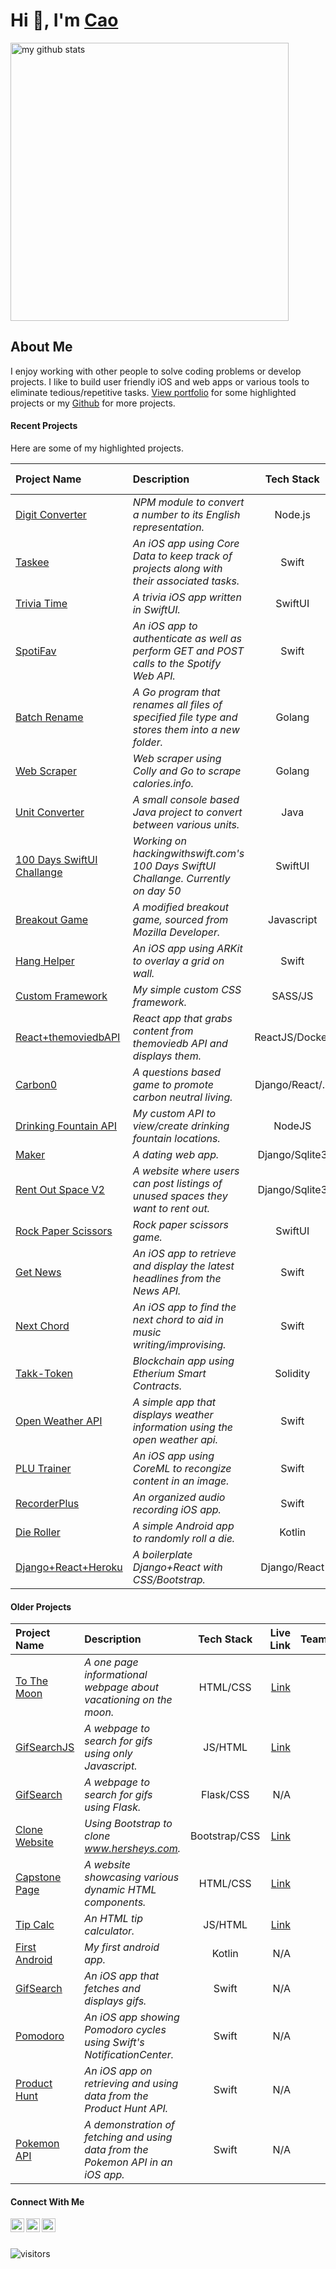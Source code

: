 # Hi 👋, I'm [Cao](https://www.makeschool.com/portfolio/cao-mai)
<p align="left">
<img src="https://github-readme-stats.vercel.app/api?username=caocmai&show_icons=true&title_color=fff&icon_color=ffbb00&text_color=9f9f9f&bg_color=151515" alt="my github stats" width="445"/>
</p>

## About Me
I enjoy working with other people to solve coding problems or develop projects. I like to build user friendly iOS and web apps or various tools to eliminate tedious/repetitive tasks. [View portfolio](https://www.makeschool.com/portfolio/cao-mai) for some highlighted projects or my [Github](https://github.com/caocmai) for more projects.


#### Recent Projects
Here are some of my highlighted projects.

| Project Name                                              | Description          | Tech Stack        | Live Link         | Team/Solo |  
| :---                                                      |:---     | :---:             | ---:              | ---:          | 
| [Digit Converter](https://github.com/caocmai/Digit-Converter)| *NPM module to convert a number to its English representation.* | Node.js             | N/A          | Solo | 
| [Taskee](https://github.com/caocmai/taskee-app)             | *An iOS app using Core Data to keep track of projects along with their associated tasks.* | Swift             | N/A          | Solo |
| [Trivia Time](https://github.com/caocmai/TriviaTime)           | *A trivia iOS app written in SwiftUI.* | SwiftUI             | N/A          | Solo |
| [SpotiFav](https://github.com/caocmai/spotiFav)             | *An iOS app to authenticate as well as perform GET and POST calls to the Spotify Web API.* | Swift             | N/A          | Solo | 
| [Batch Rename](https://github.com/caocmai/Batch-Rename)     | *A Go program that renames all files of specified file type and stores them into a new folder.* | Golang                | N/A          | Solo | 
| [Web Scraper](https://github.com/caocmai/Web-Scraper)       | *Web scraper using Colly and Go to scrape calories.info.* | Golang                  | N/A         | Solo  |
| [Unit Converter](https://github.com/caocmai/Unit-Converter) | *A small console based Java project to convert between various units.* | Java | N/A | Solo |
| [100 Days SwiftUI Challange](https://github.com/caocmai/SwiftUI-Challenge) | *Working on hackingwithswift.com's 100 Days SwiftUI Challange. Currently on day 50* | SwiftUI | N/A | Solo | 
| [Breakout Game](https://github.com/caocmai/breakout-game)   | *A modified breakout game, sourced from Mozilla Developer.* | Javascript        | [Play](https://caomai.live/breakout-game/)        |Solo |
| [Hang Helper](https://github.com/caocmai/HangHelper)        | *An iOS app using ARKit to overlay a grid on wall.* | Swift                  | N/A         | Solo  |
| [Custom Framework](https://github.com/caocmai/custom-css-framework)    | *My simple custom CSS framework.* | SASS/JS             | [Link](https://caomai.live/custom-css-framework/)         | Solo |
| [React+themoviedbAPI](https://github.com/caocmai/react-themoviedb)  | *React app that grabs content from themoviedb API and displays them.* | ReactJS/Docker         | [Link](https://caocmai.github.io/react-themoviedb) | Solo |
| [Carbon0](https://github.com/Carbon0-Games/carbon0-web-app) | *A questions based game to promote carbon neutral living.* | Django/React/...  | [Link](https://carbon0.herokuapp.com/) | Team |
| [Drinking Fountain API](https://github.com/caocmai/drinking-fountains-api) | *My custom API to view/create drinking fountain locations.*  | NodeJS | N/A | Solo |
| [Maker](https://github.com/caocmai/maker) | *A dating web app.* | Django/Sqlite3 | [Link](https://maker-s-a.herokuapp.com/) | Team |
| [Rent Out Space V2](https://github.com/caocmai/renting-out-space-v2) | *A  website where users can post listings of unused spaces they want to rent out.* | Django/Sqlite3 | [Link](https://renting-out-space-new.herokuapp.com/) | Solo |
| [Rock Paper Scissors](https://github.com/caocmai/RockPaperScissorsGame) | *Rock paper scissors game.* | SwiftUI | N/A | Solo |
| [Get News](https://github.com/caocmai/get-news-app) | *An iOS app to retrieve and display the latest headlines from the News API.*  | Swift | N/A | Solo |
| [Next Chord](https://github.com/caocmai/next-chord) | *An iOS app to find the next chord to aid in music writing/improvising.* | Swift | N/A | Solo |
| [Takk-Token](https://github.com/ellojess/Takk-Token) | *Blockchain app using Etherium Smart Contracts.* | Solidity | N/A | Team |
| [Open Weather API](https://github.com/caocmai/open-weather-api) | *A simple app that displays weather information using the open weather api.*  | Swift | N/A | Solo
| [PLU Trainer](https://github.com/MondaleFelix/PLUTrainer) | *An iOS app using CoreML to recongize content in an image.* | Swift | N/A | Team |
| [RecorderPlus](https://github.com/caocmai/Recorder-Plus) | *An organized audio recording iOS app.* | Swift | N/A | Solo |
| [Die Roller](https://github.com/caocmai/die-roller) | *A simple Android app to randomly roll a die.* | Kotlin | N/A | Solo |
| [Django+React+Heroku](https://github.com/caocmai/django-react-heroku) | *A boilerplate Django+React with CSS/Bootstrap.* | Django/React | [Link](https://cm-react-test6.herokuapp.com/) | Solo | 


#### Older Projects

| Project Name                                              | Description          | Tech Stack        | Live Link         | Team/Solo |  
| :---                                                      |:---     | :---:             | ---:              | ---:          | 
| [To The Moon](https://github.com/caocmai/to-the-moon) | *A one page informational webpage about vacationing on the moon.* | HTML/CSS | [Link](https://caocmai.github.io/to-the-moon/) | Solo |
| [GifSearchJS](https://github.com/caocmai/gif-search) |*A webpage to search for gifs using only Javascript.* | JS/HTML | [Link](https://caocmai.github.io/gif-search/) | Solo |
| [GifSearch](https://github.com/NinjaAung/gifSearch) |*A webpage to search for gifs using Flask.*| Flask/CSS | N/A | Team | 
| [Clone Website](https://github.com/caocmai/Clone-URL) | *Using Bootstrap to clone www.hersheys.com.*| Bootstrap/CSS | [Link](https://caocmai.github.io/Clone-URL/) | Solo |
| [Capstone Page](https://github.com/caocmai/Capstone) | *A website showcasing various dynamic HTML components.* | HTML/CSS | [Link](https://caocmai.github.io/Capstone/) | Solo |
| [Tip Calc](https://github.com/caocmai/tip-calc-v2) | *An HTML tip calculator.* | JS/HTML | [Link](https://caocmai.github.io/tip-calc-v2/) | Solo | 
| [First Android](https://github.com/caocmai/my-first-android-app) | *My first android app.*| Kotlin | N/A | Solo | 
| [GifSearch](https://github.com/caocmai/giphy-search-ios) | *An iOS app that fetches and displays gifs.*| Swift | N/A | Solo |
| [Pomodoro](https://github.com/caocmai/mob1-3-pomodoro) | *An iOS app showing Pomodoro cycles using Swift's NotificationCenter.*| Swift | N/A | Solo |
| [Product Hunt](https://github.com/caocmai/product-hunt) | *An iOS app on retrieving and using data from the Product Hunt API.* | Swift | N/A | Solo |
| [Pokemon API](https://github.com/caocmai/mob1.3-fetching-from-api) | *A demonstration of fetching and using data from the Pokemon API in an iOS app.*| Swift | N/A | Solo |


#### Connect With Me

[<img align="left" alt="caocmai | LinkedIn" width="22px" src="https://cdn.jsdelivr.net/npm/simple-icons@v3/icons/linkedin.svg" />][linkedin]
[<img align="left" alt="caocmai | Medium" width="22px" src="https://cdn.jsdelivr.net/npm/simple-icons@3.12.0/icons/medium.svg" />][medium]
[<img align="left" alt="caocmai | Medium" width="22px" src="https://cdn.jsdelivr.net/npm/simple-icons@3.12.0/icons/github.svg" />][github]

<br/>
<br/>

![visitors](https://visitor-badge.glitch.me/badge?page_id=caocmai.caocmai)


[linkedin]: https://www.linkedin.com/in/caocmai/
[medium]: https://cao-mai.medium.com/
[github]: https://github.com/caocmai/



